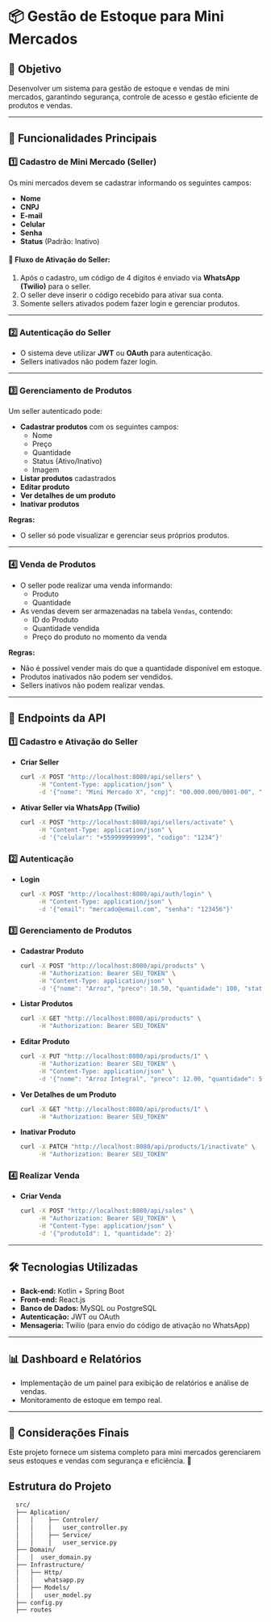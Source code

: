 # 📦 Gestão de Estoque para Mini Mercados

## 📌 Objetivo
Desenvolver um sistema para gestão de estoque e vendas de mini mercados, garantindo segurança, controle de acesso e gestão eficiente de produtos e vendas.

---

## 🚀 Funcionalidades Principais

### 1️⃣ Cadastro de Mini Mercado (Seller)
Os mini mercados devem se cadastrar informando os seguintes campos:
- **Nome**
- **CNPJ**
- **E-mail**
- **Celular**
- **Senha**
- **Status** (Padrão: Inativo)

#### 🔹 Fluxo de Ativação do Seller:
1. Após o cadastro, um código de 4 dígitos é enviado via **WhatsApp (Twilio)** para o seller.
2. O seller deve inserir o código recebido para ativar sua conta.
3. Somente sellers ativados podem fazer login e gerenciar produtos.

---

### 2️⃣ Autenticação do Seller
- O sistema deve utilizar **JWT** ou **OAuth** para autenticação.
- Sellers inativados não podem fazer login.

---

### 3️⃣ Gerenciamento de Produtos
Um seller autenticado pode:
- **Cadastrar produtos** com os seguintes campos:
  - Nome
  - Preço
  - Quantidade
  - Status (Ativo/Inativo)
  - Imagem
- **Listar produtos** cadastrados
- **Editar produto**
- **Ver detalhes de um produto**
- **Inativar produtos**

**Regras:**
- O seller só pode visualizar e gerenciar seus próprios produtos.

---

### 4️⃣ Venda de Produtos
- O seller pode realizar uma venda informando:
  - Produto
  - Quantidade
- As vendas devem ser armazenadas na tabela `Vendas`, contendo:
  - ID do Produto
  - Quantidade vendida
  - Preço do produto no momento da venda

**Regras:**
- Não é possível vender mais do que a quantidade disponível em estoque.
- Produtos inativados não podem ser vendidos.
- Sellers inativos não podem realizar vendas.

---

## 📡 Endpoints da API

### 1️⃣ Cadastro e Ativação do Seller
- **Criar Seller**
  ```bash
  curl -X POST "http://localhost:8080/api/sellers" \
       -H "Content-Type: application/json" \
       -d '{"nome": "Mini Mercado X", "cnpj": "00.000.000/0001-00", "email": "mercado@email.com", "celular": "+559999999999", "senha": "123456"}'
  ```
- **Ativar Seller via WhatsApp (Twilio)**
  ```bash
  curl -X POST "http://localhost:8080/api/sellers/activate" \
       -H "Content-Type: application/json" \
       -d '{"celular": "+559999999999", "codigo": "1234"}'
  ```

### 2️⃣ Autenticação
- **Login**
  ```bash
  curl -X POST "http://localhost:8080/api/auth/login" \
       -H "Content-Type: application/json" \
       -d '{"email": "mercado@email.com", "senha": "123456"}'
  ```

### 3️⃣ Gerenciamento de Produtos
- **Cadastrar Produto**
  ```bash
  curl -X POST "http://localhost:8080/api/products" \
       -H "Authorization: Bearer SEU_TOKEN" \
       -H "Content-Type: application/json" \
       -d '{"nome": "Arroz", "preco": 10.50, "quantidade": 100, "status": "Ativo", "img": "url_da_imagem"}'
  ```
- **Listar Produtos**
  ```bash
  curl -X GET "http://localhost:8080/api/products" \
       -H "Authorization: Bearer SEU_TOKEN"
  ```
- **Editar Produto**
  ```bash
  curl -X PUT "http://localhost:8080/api/products/1" \
       -H "Authorization: Bearer SEU_TOKEN" \
       -H "Content-Type: application/json" \
       -d '{"nome": "Arroz Integral", "preco": 12.00, "quantidade": 50, "status": "Ativo"}'
  ```
- **Ver Detalhes de um Produto**
  ```bash
  curl -X GET "http://localhost:8080/api/products/1" \
       -H "Authorization: Bearer SEU_TOKEN"
  ```
- **Inativar Produto**
  ```bash
  curl -X PATCH "http://localhost:8080/api/products/1/inactivate" \
       -H "Authorization: Bearer SEU_TOKEN"
  ```

### 4️⃣ Realizar Venda
- **Criar Venda**
  ```bash
  curl -X POST "http://localhost:8080/api/sales" \
       -H "Authorization: Bearer SEU_TOKEN" \
       -H "Content-Type: application/json" \
       -d '{"produtoId": 1, "quantidade": 2}'
  ```

---

## 🛠️ Tecnologias Utilizadas
- **Back-end:** Kotlin + Spring Boot
- **Front-end:** React.js
- **Banco de Dados:** MySQL ou PostgreSQL
- **Autenticação:** JWT ou OAuth
- **Mensageria:** Twilio (para envio do código de ativação no WhatsApp)

---

## 📊 Dashboard e Relatórios
- Implementação de um painel para exibição de relatórios e análise de vendas.
- Monitoramento de estoque em tempo real.

---

## 📌 Considerações Finais
Este projeto fornece um sistema completo para mini mercados gerenciarem seus estoques e vendas com segurança e eficiência. 🚀

## Estrutura do Projeto

```bash
  src/                  
  ├── Aplication/       
  │   │    ├── Controler/
  │   │    │   user_controller.py
  │   │    ├── Service/   
  │   │    │   user_service.py 
  ├── Domain/               
  │   │  user_domain.py   
  ├── Infrastructure/       
  │   ├── Http/      
  │   │   whatsapp.py      
  │   ├── Models/      
  │   │   user_model.py  
  ├── config.py
  ├── routes
```